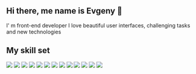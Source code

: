 Hi there, me name is Evgeny 👋
---
I' m front-end developer
I love beautiful user interfaces, challenging tasks and new technologies

My skill set
---
<img src="https://img.shields.io/badge/HTML5-eee?style=for-the-badge&logo=HTML5&logoColor=E34F26"/>
<img src="https://img.shields.io/badge/CSS3-eee?style=for-the-badge&logo=CSS3&logoColor=1572B6"/>
<img src="https://img.shields.io/badge/JavaScript-eee?style=for-the-badge&logo=JavaScript&logoColor=F7DF1E"/>
<img src="https://img.shields.io/badge/React-eee?style=for-the-badge&logo=React&logoColor=61DAFB"/>
<img src="https://img.shields.io/badge/Webpack-eee?style=for-the-badge&logo=Webpack&logoColor=8DD6F9"/>
<img src="https://img.shields.io/badge/Figma-eee?style=for-the-badge&logo=Figma&logoColor=F24E1E"/>
<img src="https://img.shields.io/badge/Git-eee?style=for-the-badge&logo=Git&logoColor=F05032"/>
<img src="https://img.shields.io/badge/GitHub-eee?style=for-the-badge&logo=GitHub&logoColor=181717"/>
<img src="https://img.shields.io/badge/npm-eee?style=for-the-badge&logo=npm&logoColor=CB3837"/>
<img src="https://img.shields.io/badge/npm-eee?style=for-the-badge&logo=npm&logoColor=CB3837"/>
<img src="https://img.shields.io/badge/Node.js-eee?style=for-the-badge&logo=Node.js&logoColor=339933"/>
<img src="https://img.shields.io/badge/Express-eee?style=for-the-badge&logo=Express&logoColor=000"/>
<img src="https://img.shields.io/badge/MongoDB-eee?style=for-the-badge&logo=MongoDB&logoColor=47A248"/>
